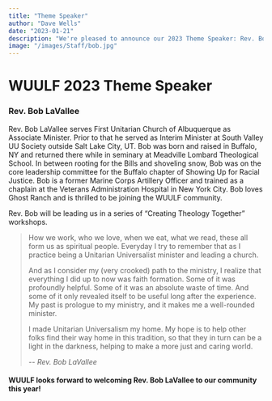 ```yaml
---
title: "Theme Speaker"
author: "Dave Wells"
date: "2023-01-21"
description: "We're pleased to announce our 2023 Theme Speaker: Rev. Bob LaVallee"
image: "/images/Staff/bob.jpg"
---
```


# WUULF 2023 Theme Speaker

### Rev. Bob LaVallee

Rev. Bob LaVallee serves First Unitarian Church of Albuquerque as Associate Minister. Prior to that he served as Interim Minister at South Valley UU Society outside Salt Lake City, UT. Bob was born and raised in Buffalo, NY and returned there while in seminary at Meadville Lombard Theological School. In between rooting for the Bills and shoveling snow, Bob was on the core leadership committee for the Buffalo chapter of Showing Up for Racial Justice. Bob is a former Marine Corps Artillery Officer and trained as a chaplain at the Veterans Administration Hospital in New York City. Bob loves Ghost Ranch and is thrilled to be joining the WUULF community. 

Rev. Bob will be leading us in a series of “Creating Theology Together” workshops.

>How we work, who we love, when we eat, what we read, these all form us as spiritual people. Everyday I try to remember that as I practice being a Unitarian Universalist minister and leading a church. 
>
>And as I consider my (very crooked) path to the ministry, I realize that everything I did up to now was faith formation. Some of it was profoundly helpful. Some of it was an absolute waste of time. And some of it only revealed itself to be useful long after the experience. My past is prologue to my ministry, and it makes me a well-rounded minister.
>
>I made Unitarian Universalism my home. My hope is to help other folks find their way home in this tradition, so that they in turn can be a light in the darkness, helping to make a more just and caring world.
>
> -- <cite>Rev. Bob LaVallee</cite>

#### WUULF looks forward to welcoming Rev. Bob LaVallee to our community this year!
